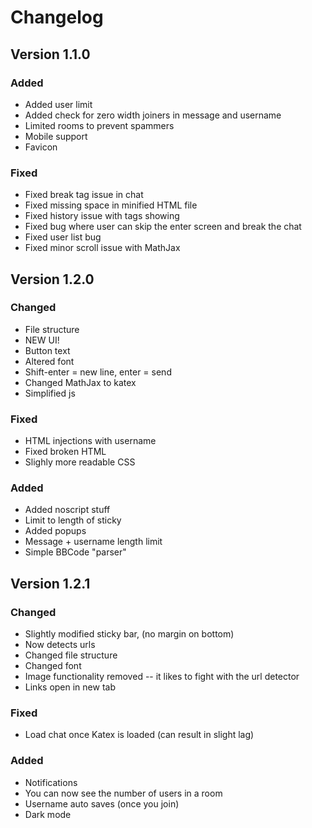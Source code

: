 # Changelog

## Version 1.1.0

### Added
- Added user limit
- Added check for zero width joiners in message and username
- Limited rooms to prevent spammers
- Mobile support
- Favicon

### Fixed
- Fixed break tag issue in chat
- Fixed missing space in minified HTML file
- Fixed history issue with tags showing
- Fixed bug where user can skip the enter screen and break the chat
- Fixed user list bug
- Fixed minor scroll issue with MathJax

## Version 1.2.0

### Changed
- File structure
- NEW UI!
- Button text
- Altered font
- Shift-enter = new line, enter = send
- Changed MathJax to katex
- Simplified js

### Fixed
- HTML injections with username
- Fixed broken HTML
- Slighly more readable CSS

### Added
- Added noscript stuff
- Limit to length of sticky
- Added popups
- Message + username length limit
- Simple BBCode "parser"

## Version 1.2.1

### Changed
- Slightly modified sticky bar, (no margin on bottom)
- Now detects urls
- Changed file structure
- Changed font
- Image functionality removed -- it likes to fight with the url detector
- Links open in new tab

### Fixed
- Load chat once Katex is loaded (can result in slight lag)

### Added
- Notifications
- You can now see the number of users in a room
- Username auto saves (once you join)
- Dark mode
